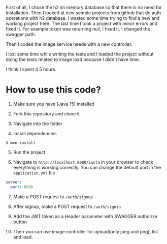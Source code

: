 
First of all, I chose the h2 im memory database so that there is no need for installation. Then I looked at new sample projects from github that do auth operations with h2 database. I wasted some time trying to find a new and working project here. The last time I took a project with minor errors and fixed it. For example token was returning null, I fixed it. I changed the swagger path.

Then I coded the image service needs with a new controller.

I lost some time while writing the tests and I loaded the project without doing the tests related to image load because I didn't have time.

I think I spent 4 5 hours.

# How to use this code?

1. Make sure you have [Java 15] installed

2. Fork this repository and clone it

3. Navigate into the folder  

4. Install dependencies

```
$ mvn install
```
5. Run the project


6. Navigate to `http://localhost:8080/insta` in your browser to check everything is working correctly. You can change the default port in the `application.yml` file

```yml
server:
  port: 8080
```

7. Make a POST request to `/auth/signup`


8. After signup, make a POST request to `/auth/signin` 


9. Add the JWT token as a Header parameter with SWAGGER authorize button


10. Then you can use image controller for upload(only jpeg and png), list and load.

